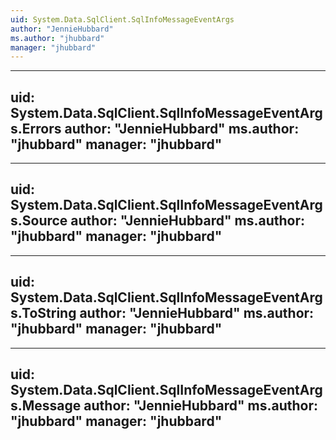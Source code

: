 ```yaml
---
uid: System.Data.SqlClient.SqlInfoMessageEventArgs
author: "JennieHubbard"
ms.author: "jhubbard"
manager: "jhubbard"
---
```


---
uid: System.Data.SqlClient.SqlInfoMessageEventArgs.Errors
author: "JennieHubbard"
ms.author: "jhubbard"
manager: "jhubbard"
---

---
uid: System.Data.SqlClient.SqlInfoMessageEventArgs.Source
author: "JennieHubbard"
ms.author: "jhubbard"
manager: "jhubbard"
---

---
uid: System.Data.SqlClient.SqlInfoMessageEventArgs.ToString
author: "JennieHubbard"
ms.author: "jhubbard"
manager: "jhubbard"
---

---
uid: System.Data.SqlClient.SqlInfoMessageEventArgs.Message
author: "JennieHubbard"
ms.author: "jhubbard"
manager: "jhubbard"
---
